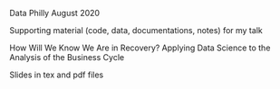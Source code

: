 Data Philly August 2020

Supporting material (code, data, documentations, notes) for my talk 

How Will We Know We Are in Recovery? 
Applying Data Science to the Analysis of the Business Cycle

Slides in tex and pdf files
